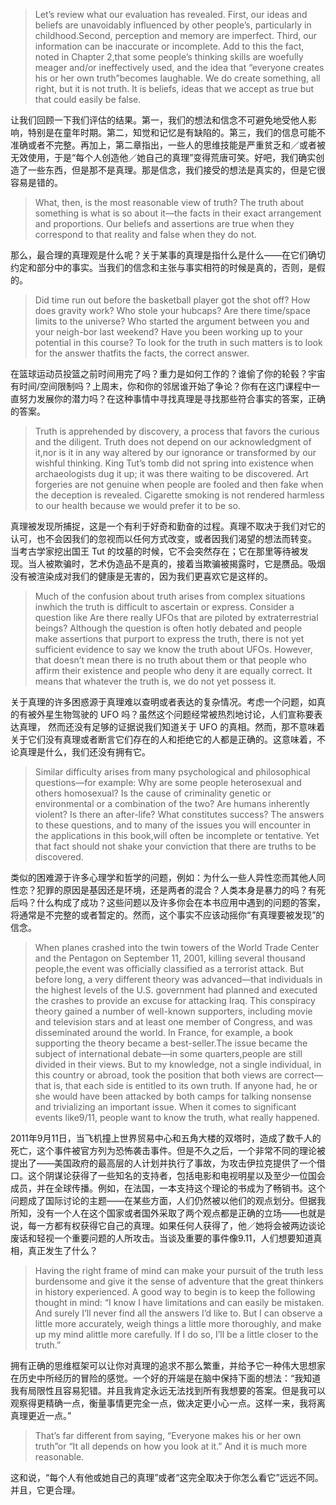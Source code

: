 > Let’s review what our evaluation has revealed. First, our ideas and beliefs are unavoidably influenced by other people’s, particularly in childhood.Second, perception and memory are imperfect. Third, our information can be inaccurate or incomplete. Add to this the fact, noted in Chapter 2,that some people’s thinking skills are woefully meager and/or ineffectively used, and the idea that “everyone creates his or her own truth”becomes laughable. We do create something, all right, but it is not truth. It is beliefs, ideas that we accept as true but that could easily be false.

让我们回顾一下我们评估的结果。第一，我们的想法和信念不可避免地受他人影响，特别是在童年时期。第二，知觉和记忆是有缺陷的。第三，我们的信息可能不准确或者不完整。再加上，第二章指出，一些人的思维技能是严重贫乏和／或者被无效使用，于是“每个人创造他／她自己的真理”变得荒唐可笑。好吧，我们确实创造了一些东西，但是那不是真理。那是信念，我们接受的想法是真实的，但是它很容易是错的。

> What, then, is the most reasonable view of truth? The truth about something is what is so about it—the facts in their exact arrangement and proportions. Our beliefs and assertions are true when they correspond to that reality and false when they do not.

那么，最合理的真理观是什么呢？关于某事的真理是指什么是什么——在它们确切约定和部分中的事实。当我们的信念和主张与事实相符的时候是真的，否则，是假的。

> Did time run out before the basketball player got the shot off? How does gravity work? Who stole your hubcaps? Are there time/space limits to the universe? Who started the argument between you and your neigh-bor last weekend? Have you been working up to your potential in this course? To look for the truth in such matters is to look for the answer thatfits the facts, the correct answer.

在篮球运动员投篮之前时间用完了吗？重力是如何工作的？谁偷了你的轮毂？宇宙有时间/空间限制吗？上周末，你和你的邻居谁开始了争论？你有在这门课程中一直努力发展你的潜力吗？在这种事情中寻找真理是寻找那些符合事实的答案，正确的答案。

> Truth is apprehended by discovery, a process that favors the curious and the diligent. Truth does not depend on our acknowledgment of it,nor is it in any way altered by our ignorance or transformed by our wishful thinking. King Tut’s tomb did not spring into existence when archaeologists dug it up; it was there waiting to be discovered. Art forgeries are not genuine when people are fooled and then fake when the deception is revealed. Cigarette smoking is not rendered harmless to our health because we would prefer it to be so.

真理被发现所捕捉，这是一个有利于好奇和勤奋的过程。真理不取决于我们对它的认可，也不会因我们的忽视而以任何方式改变，或者因我们渴望的想法而转变。 当考古学家挖出国王 Tut 的坟墓的时候，它不会突然存在；它在那里等待被发现。当人被欺骗时，艺术伪造品不是真的，接着当欺骗被揭露时，它是赝品。吸烟没有被渲染成对我们的健康是无害的，因为我们更喜欢它是这样的。

> Much of the confusion about truth arises from complex situations inwhich the truth is difficult to ascertain or express. Consider a question like Are there really UFOs that are piloted by extraterrestrial beings? Although the question is often hotly debated and people make assertions that purport to express the truth, there is not yet sufficient evidence to say we know the truth about UFOs. However, that doesn’t mean there is no truth about them or that people who affirm their existence and people who deny it are equally correct. It means that whatever the truth is, we do not yet possess it.

关于真理的许多困惑源于真理难以查明或者表达的复杂情况。考虑一个问题，如真的有被外星生物驾驶的 UFO 吗？虽然这个问题经常被热烈地讨论，人们宣称要表达真理， 然而还没有足够的证据说我们知道关于 UFO 的真相。然而，那不意味着关于它们没有真理或者断言它们存在的人和拒绝它的人都是正确的。这意味着，不论真理是什么，我们还没有拥有它。

> Similar difficulty arises from many psychological and philosophical questions—for example: Why are some people heterosexual and others homosexual? Is the cause of criminality genetic or environmental or a combination of the two? Are humans inherently violent? Is there an after-life? What constitutes success? The answers to these questions, and to many of the issues you will encounter in the applications in this book,will often be incomplete or tentative. Yet that fact should not shake your conviction that there are truths to be discovered.

类似的困难源于许多心理学和哲学的问题，例如：为什么一些人异性恋而其他人同性恋？犯罪的原因是基因还是环境，还是两者的混合？人类本身是暴力的吗？有死后吗？什么构成了成功？这些问题以及许多你会在本书应用中遇到的问题的答案，将通常是不完整的或者暂定的。然而，这个事实不应该动摇你“有真理要被发现”的信念。

> When planes crashed into the twin towers of the World Trade Center and the Pentagon on September 11, 2001, killing several thousand people,the event was officially classified as a terrorist attack. But before long, a very different theory was advanced—that individuals in the highest levels of the U.S. government had planned and executed the crashes to provide an excuse for attacking Iraq. This conspiracy theory gained a number of well-known supporters, including movie and television stars and at least one member of Congress, and was disseminated around the world. In France, for example, a book supporting the theory became a best-seller.The issue became the subject of international debate—in some quarters,people are still divided in their views. But to my knowledge, not a single individual, in this country or abroad, took the position that both views are correct—that is, that each side is entitled to its own truth. If anyone had, he or she would have been attacked by both camps for talking nonsense and trivializing an important issue. When it comes to significant events like9/11, people want to know the truth, what really happened.

2011年9月11日，当飞机撞上世界贸易中心和五角大楼的双塔时，造成了数千人的死亡，这个事件被官方列为恐怖袭击事件。但是不久之后，一个非常不同的理论被提出了——美国政府的最高层的人计划并执行了事故，为攻击伊拉克提供了一个借口。这个阴谋论获得了一些知名的支持者，包括电影和电视明星以及至少一位国会成员，并在全球传播。例如，在法国，一本支持这个理论的书成为了畅销书。这个问题成了国际讨论的主题——在某些方面，人们仍然被以他们的观点划分。但据我所知，没有一个人在这个国家或者国外采取了两个观点都是正确的立场——也就是说，每一方都有权获得它自己的真理。如果任何人获得了，他／她将会被两边谈论废话和轻视一个重要问题的人所攻击。当谈及重要的事件像9.11，人们想要知道真相，真正发生了什么？

> Having the right frame of mind can make your pursuit of the truth less burdensome and give it the sense of adventure that the great thinkers in history experienced. A good way to begin is to keep the following thought in mind: “I know I have limitations and can easily be mistaken. And surely I’ll never find all the answers I’d like to. But I can observe a little more accurately, weigh things a little more thoroughly, and make up my mind alittle more carefully. If I do so, I’ll be a little closer to the truth.”

拥有正确的思维框架可以让你对真理的追求不那么繁重，并给予它一种伟大思想家在历史中所经历的冒险的感觉。一个好的开端是在脑中保持下面的想法：“我知道我有局限性且容易犯错。并且我肯定永远无法找到所有我想要的答案。但是我可以观察得更精确一点，衡量事情更完全一点，做决定更小心一点。这样一来，我将离真理更近一点。”

> That’s far different from saying, “Everyone makes his or her own truth”or “It all depends on how you look at it.” And it is much more reasonable.

这和说，“每个人有他或她自己的真理”或者“这完全取决于你怎么看它”远远不同。并且，它更合理。

